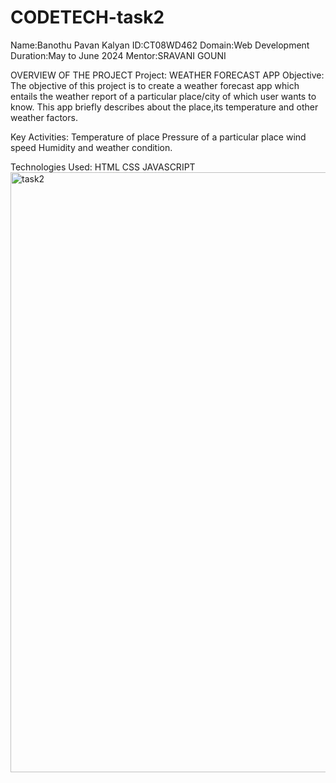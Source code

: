 # CODETECH-task2

Name:Banothu Pavan Kalyan
ID:CT08WD462
Domain:Web Development
Duration:May to June 2024
Mentor:SRAVANI GOUNI

OVERVIEW OF THE PROJECT
Project: WEATHER FORECAST APP
Objective:
    The objective of this project is to create a weather forecast app which entails the weather report of a particular place/city of which user wants to know.
    This app briefly describes about the place,its temperature and other weather factors.

Key Activities:
Temperature of place
Pressure of a particular place
wind speed
Humidity
and weather condition.

Technologies Used:
HTML
CSS
JAVASCRIPT
<img width="960" alt="task2" src="https://github.com/BanothuPavanKalyan/CODETECH-task2/assets/172840478/82d1c729-242c-4667-95fc-d9f2e2042b43">

